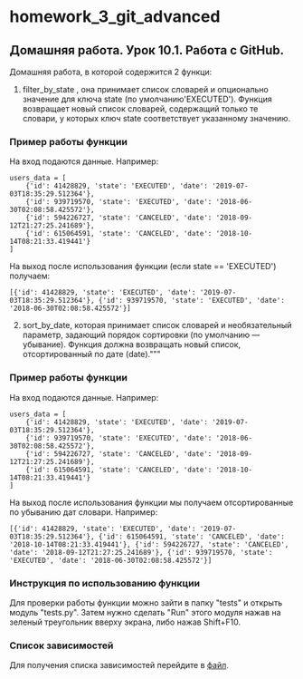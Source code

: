 # homework_3_git_advanced
## Домашняя работа. Урок 10.1. Работа с GitHub.

Домашняя работа, в которой содержится 2 функци:
1. filter_by_state
, она принимает список словарей и опционально значение для ключа state
 (по умолчанию'EXECUTED'). Функция возвращает новый список словарей, 
содержащий только те словари, у которых ключ state соответствует 
указанному значению.

### Пример работы функции
На вход подаются данные. Например:
```
users_data = [
    {'id': 41428829, 'state': 'EXECUTED', 'date': '2019-07-03T18:35:29.512364'},
    {'id': 939719570, 'state': 'EXECUTED', 'date': '2018-06-30T02:08:58.425572'},
    {'id': 594226727, 'state': 'CANCELED', 'date': '2018-09-12T21:27:25.241689'},
    {'id': 615064591, 'state': 'CANCELED', 'date': '2018-10-14T08:21:33.419441'}
]
```
На выход после использования функции (если state == 'EXECUTED') получаем:
```
[{'id': 41428829, 'state': 'EXECUTED', 'date': '2019-07-03T18:35:29.512364'}, {'id': 939719570, 'state': 'EXECUTED', 'date': '2018-06-30T02:08:58.425572'}]
```

2. sort_by_date, которая принимает список словарей и необязательный параметр,
    задающий порядок сортировки (по умолчанию — убывание). Функция должна возвращать новый список,
    отсортированный по дате (date)."""

### Пример работы функции
На вход подаются данные. Например:
```
users_data = [
    {'id': 41428829, 'state': 'EXECUTED', 'date': '2019-07-03T18:35:29.512364'},
    {'id': 939719570, 'state': 'EXECUTED', 'date': '2018-06-30T02:08:58.425572'},
    {'id': 594226727, 'state': 'CANCELED', 'date': '2018-09-12T21:27:25.241689'},
    {'id': 615064591, 'state': 'CANCELED', 'date': '2018-10-14T08:21:33.419441'}
]
```
На выход после использования функции мы получаем 
отсортированные по убыванию дат словари. Например:

```
[{'id': 41428829, 'state': 'EXECUTED', 'date': '2019-07-03T18:35:29.512364'}, {'id': 615064591, 'state': 'CANCELED', 'date': '2018-10-14T08:21:33.419441'}, {'id': 594226727, 'state': 'CANCELED', 'date': '2018-09-12T21:27:25.241689'}, {'id': 939719570, 'state': 'EXECUTED', 'date': '2018-06-30T02:08:58.425572'}]
```

### Инструкция по использованию функции

Для проверки работы функции можно зайти в папку "tests" и открыть модуль "tests.py".
Затем нужно сделать "Run" этого модуля нажав на зеленый треугольник вверху экрана,
либо нажав Shift+F10.

### Список зависимостей

Для получения списка зависимостей перейдите в  [файл](requirements.txt).


